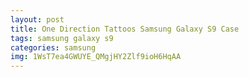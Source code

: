 ```yaml
---
layout: post
title: One Direction Tattoos Samsung Galaxy S9 Case
tags: samsung galaxy s9
categories: samsung
img: 1WsT7ea4GWUYE_QMgjHY2Zlf9ioH6HqAA
---
```

